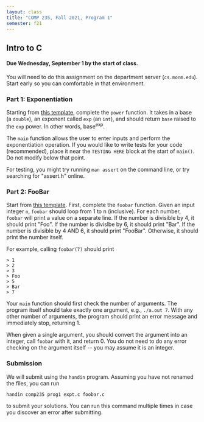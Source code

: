 ```yaml
---
layout: class
title: "COMP 235, Fall 2021, Program 1"
semester: f21
---
```


## Intro to C

#### Due Wednesday, September 1 by the start of class.

You will need to do this assignment on the department server
(`cs.monm.edu`). Start early so you can comfortable in that
environment.

### Part 1: Exponentiation

Starting from [this template](expt.c), complete the `power`
function. It takes in a base (a `double`), an exponent called `exp`
(an `int`), and should return `base` raised to the `exp` power. In
other words, base<sup>exp</sup>.

The `main` function allows the user to enter inputs and perform the
exponentiation operation. If you would like to write tests for your
code (recommended), place it near the `TESTING HERE` block at the
start of `main()`. Do not modify below that point.

For testing, you might try running `man assert` on the command line,
or try searching for "assert.h" online.

### Part 2: FooBar

Start from [this template](foobar.c). First, complete the `foobar`
function. Given an input integer `n`, `foobar` should loop from 1 to n
(inclusive). For each number, `foobar` will print a value on a
separate line. If the number is divisible by 4, it should print
"Foo". If the number is divislbe by 6, it should print "Bar". If the
number is divisible by 4 AND 6, it should print "FooBar". Otherwise,
it should print the number itself.

For example, calling `foobar(7)` should print

	> 1
	> 2
	> 3
	> Foo
	> 5
	> Bar
	> 7

Your `main` function should first check the number of arguments. The
program itself should take exactly one argument, e.g., `./a.out
7`. With any other number of arguments, the program should print an
error message and immediately stop, returning 1.

When given a single argument, you should convert the argument into an
integer, call `foobar` with it, and return 0. You do not need to do
any error checking on the argument itself -- you may assume it is an
integer.

### Submission

We will submit using the `handin` program. Assuming you have not
renamed the files, you can run

```sh
handin comp235 prog1 expt.c foobar.c
```

to submit your solutions. You can run this command multiple times in
case you discover an error after submitting.
